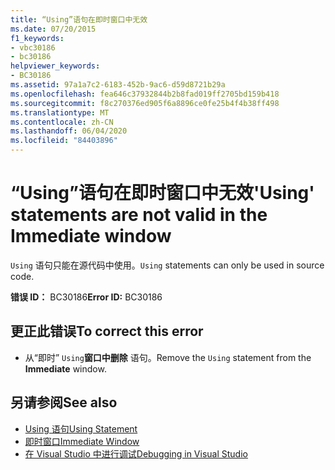 ```yaml
---
title: “Using”语句在即时窗口中无效
ms.date: 07/20/2015
f1_keywords:
- vbc30186
- bc30186
helpviewer_keywords:
- BC30186
ms.assetid: 97a1a7c2-6183-452b-9ac6-d59d8721b29a
ms.openlocfilehash: fea646c37932844b2b8fad019ff2705bd159b418
ms.sourcegitcommit: f8c270376ed905f6a8896ce0fe25b4f4b38ff498
ms.translationtype: MT
ms.contentlocale: zh-CN
ms.lasthandoff: 06/04/2020
ms.locfileid: "84403896"
---
```

# <a name="using-statements-are-not-valid-in-the-immediate-window"></a><span data-ttu-id="01e95-102">“Using”语句在即时窗口中无效</span><span class="sxs-lookup"><span data-stu-id="01e95-102">'Using' statements are not valid in the Immediate window</span></span>
<span data-ttu-id="01e95-103">`Using` 语句只能在源代码中使用。</span><span class="sxs-lookup"><span data-stu-id="01e95-103">`Using` statements can only be used in source code.</span></span>  
  
 <span data-ttu-id="01e95-104">**错误 ID：** BC30186</span><span class="sxs-lookup"><span data-stu-id="01e95-104">**Error ID:** BC30186</span></span>  
  
## <a name="to-correct-this-error"></a><span data-ttu-id="01e95-105">更正此错误</span><span class="sxs-lookup"><span data-stu-id="01e95-105">To correct this error</span></span>  
  
- <span data-ttu-id="01e95-106">从“即时” `Using`**窗口中删除** 语句。</span><span class="sxs-lookup"><span data-stu-id="01e95-106">Remove the `Using` statement from the **Immediate** window.</span></span>  
  
## <a name="see-also"></a><span data-ttu-id="01e95-107">另请参阅</span><span class="sxs-lookup"><span data-stu-id="01e95-107">See also</span></span>

- [<span data-ttu-id="01e95-108">Using 语句</span><span class="sxs-lookup"><span data-stu-id="01e95-108">Using Statement</span></span>](../language-reference/statements/using-statement.md)
- [<span data-ttu-id="01e95-109">即时窗口</span><span class="sxs-lookup"><span data-stu-id="01e95-109">Immediate Window</span></span>](/visualstudio/ide/reference/immediate-window)
- [<span data-ttu-id="01e95-110">在 Visual Studio 中进行调试</span><span class="sxs-lookup"><span data-stu-id="01e95-110">Debugging in Visual Studio</span></span>](/visualstudio/debugger/debugger-feature-tour)
